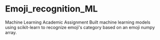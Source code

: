 # Emoji_recognition_ML
Machine Learning Academic Assignment
Built machine learning models using scikit-learn to recognize emoji's category based on an emoji numpy array.
